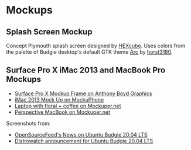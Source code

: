 Mockups
=======

Splash Screen Mockup
--------------------
Concept Plymouth splash screen designed by [HEXcube][hexcube]. Uses colors from the palette of Budgie desktop's default GTK theme [Arc][arc-theme] by [horst3180][horst3180].

Surface Pro X iMac 2013 and MacBook Pro Mockups
-----------------------------------------------
- [Surface Pro X Mockup Frame on Anthony Boyd Graphics](https://anthonyboyd.graphics/mockups/microsoft-surface-pro-x-mockup/)
- [iMac 2013 Mock Up on MockuPhone](https://mockuphone.com/device/imac2013)
- [Laptop with floral + coffee on Mockuper.net](https://mockuper.net/generator/mockup/2399/laptop-with-floral-coffee)
- [Perspective MacBook on Mockuper.net](https://mockuper.net/generator/mockup/2397/perspective-macbook)

Screenshots from:
- [OpenSourceFeed's News on Ubuntu Budgie 20.04 LTS](https://opensourcefeed.org/ubuntu-budgie-20.04-release/)
- [Distrowatch announcement for Ubuntu Budgie 20.04 LTS](https://distrowatch.com/10890)


[hexcube]: https://hexcube.deviantart.com "HEXcube's DeviantArt page"
[horst3180]: https://horst3180.deviantart.com "horst3180's DeviantArt page"

[arc-theme]: https://github.com/horst3180/arc-theme "Arc GTK theme's Github repo"

